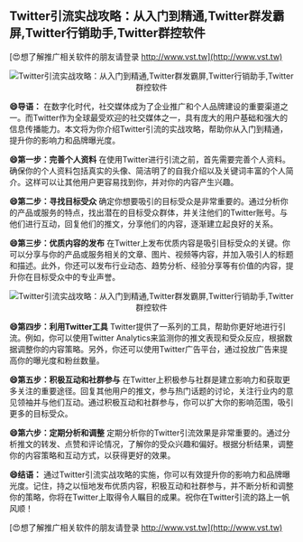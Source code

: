 ## **Twitter引流实战攻略：从入门到精通,Twitter群发霸屏,Twitter行销助手,Twitter群控软件**

[😍想了解推广相关软件的朋友请登录 http://www.vst.tw](http://www.vst.tw)

 <center><img src="https://vst.tw/MP4/tuiguang/png/5.png" alt="Twitter引流实战攻略：从入门到精通,Twitter群发霸屏,Twitter行销助手,Twitter群控软件"></center>

**😄导语：**
在数字化时代，社交媒体成为了企业推广和个人品牌建设的重要渠道之一。而Twitter作为全球最受欢迎的社交媒体之一，具有庞大的用户基础和强大的信息传播能力。本文将为你介绍Twitter引流的实战攻略，帮助你从入门到精通，提升你的影响力和品牌曝光度。

**😄第一步：完善个人资料**
在使用Twitter进行引流之前，首先需要完善个人资料。确保你的个人资料包括真实的头像、简洁明了的自我介绍以及关键词丰富的个人简介。这样可以让其他用户更容易找到你，并对你的内容产生兴趣。

**😄第二步：寻找目标受众**
确定你想要吸引的目标受众是非常重要的。通过分析你的产品或服务的特点，找出潜在的目标受众群体，并关注他们的Twitter账号。与他们进行互动，回复他们的推文，分享他们的内容，逐渐建立起良好的关系。

**😄第三步：优质内容的发布**
在Twitter上发布优质内容是吸引目标受众的关键。你可以分享与你的产品或服务相关的文章、图片、视频等内容，并加入吸引人的标题和描述。此外，你还可以发布行业动态、趋势分析、经验分享等有价值的内容，提升你在目标受众中的专业声誉。

 <center><img src="https://vst.tw/MP4/tuiguang/png/8.png" alt="Twitter引流实战攻略：从入门到精通,Twitter群发霸屏,Twitter行销助手,Twitter群控软件"></center>

**😄第四步：利用Twitter工具**
Twitter提供了一系列的工具，帮助你更好地进行引流。例如，你可以使用Twitter Analytics来监测你的推文表现和受众反应，根据数据调整你的内容策略。另外，你还可以使用Twitter广告平台，通过投放广告来提高你的曝光度和粉丝数量。

**😄第五步：积极互动和社群参与**
在Twitter上积极参与社群是建立影响力和获取更多关注的重要途径。回复其他用户的推文，参与热门话题的讨论，关注行业内的意见领袖并与他们互动。通过积极互动和社群参与，你可以扩大你的影响范围，吸引更多的目标受众。

**😄第六步：定期分析和调整**
定期分析你的Twitter引流效果是非常重要的。通过分析推文的转发、点赞和评论情况，了解你的受众兴趣和偏好。根据分析结果，调整你的内容策略和互动方式，以获得更好的效果。

**😄结语：**
通过Twitter引流实战攻略的实施，你可以有效提升你的影响力和品牌曝光度。记住，持之以恒地发布优质内容，积极互动和社群参与，并不断分析和调整你的策略，你将在Twitter上取得令人瞩目的成果。祝你在Twitter引流的路上一帆风顺！

[😍想了解推广相关软件的朋友请登录 http://www.vst.tw](http://www.vst.tw)



